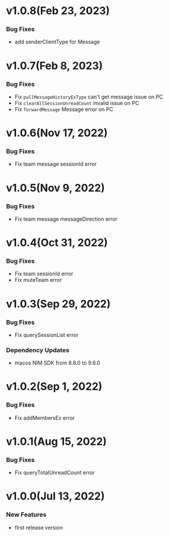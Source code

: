 # v1.0.8(Feb 23, 2023)

### Bug Fixes
* add senderClientType for Message 

# v1.0.7(Feb 8, 2023)

### Bug Fixes
* Fix `pullMessageHistoryExType` can't get message issue on PC
* Fix `clearAllSessionUnreadCount` invalid issue on PC
* Fix `forwardMessage` Message error on PC

# v1.0.6(Nov 17, 2022)

### Bug Fixes
* Fix team message sessionId error

# v1.0.5(Nov 9, 2022)

### Bug Fixes
* Fix team message messageDirection error

# v1.0.4(Oct 31, 2022)

### Bug Fixes
* Fix team sessionId error
* Fix muteTeam error

# v1.0.3(Sep 29, 2022)

### Bug Fixes
* Fix querySessionList error

### Dependency Updates
* macos NIM SDK from 8.8.0 to 9.6.0

# v1.0.2(Sep 1, 2022)

### Bug Fixes
* Fix addMembersEx error

# v1.0.1(Aug 15, 2022)

### Bug Fixes
* Fix queryTotalUnreadCount error

# v1.0.0(Jul 13, 2022)

### New Features
* first release version